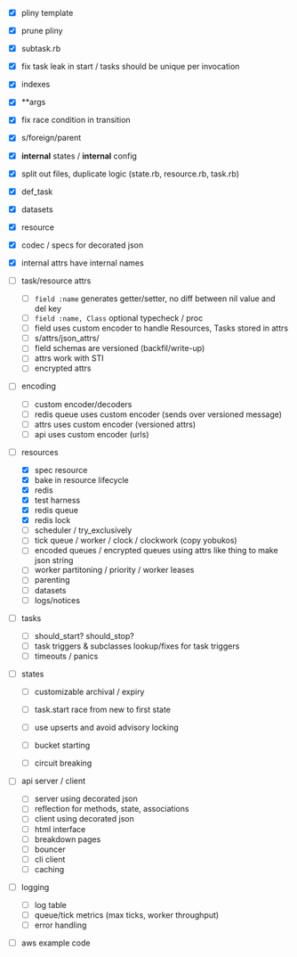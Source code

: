 - [x] pliny template
- [x] prune pliny
- [x] subtask.rb
- [x] fix task leak in start / tasks should be unique per invocation
- [x] indexes
- [x] **args
- [x] fix race condition in transition
- [x] s/foreign/parent
- [x] __internal__ states / __internal__ config
- [x] split out files, duplicate logic (state.rb, resource.rb, task.rb)
- [x] def_task
- [x] datasets
- [x] resource
- [x] codec / specs for decorated json
- [x] internal attrs have internal names

- [ ] task/resource attrs
	- [ ] `field :name` generates getter/setter, no diff between nil value and del key
	- [ ] `field :name, Class` optional typecheck / proc
	- [ ] field uses custom encoder to handle Resources, Tasks stored in attrs
	- [ ] s/attrs/json_attrs/
	- [ ] field schemas are versioned (backfil/write-up)
	- [ ] attrs work with STI
	- [ ] encrypted attrs

- [ ] encoding
	- [ ] custom encoder/decoders
	- [ ] redis queue uses custom encoder (sends over versioned message)
	- [ ] attrs uses custom encoder (versioned attrs)
	- [ ] api uses custom encoder (urls)

- [ ] resources
	- [x] spec resource
	- [x] bake in resource lifecycle
	- [x] redis 
	- [x] test harness
	- [x] redis queue
	- [x] redis lock
	- [ ] scheduler / try_exclusively
	- [ ] tick queue / worker / clock / clockwork (copy yobukos)
	- [ ] encoded queues / encrypted queues using attrs like thing to make json string
	- [ ] worker partitoning / priority / worker leases
	- [ ] parenting 
	- [ ] datasets
	- [ ] logs/notices

- [ ] tasks 
	- [ ] should_start? should_stop?
	- [ ] task triggers & subclasses lookup/fixes for task triggers
	- [ ] timeouts / panics

- [ ] states
	- [ ] customizable archival / expiry
	- [ ] task.start race from new to first state
	- [ ] use upserts and avoid advisory locking
	- [ ] bucket starting
	- [ ] circuit breaking


- [ ] api server / client
	- [ ] server using decorated json
	- [ ] reflection for methods, state, associations
 	- [ ] client using decorated json
	- [ ] html interface
	- [ ] breakdown pages
	- [ ] bouncer
	- [ ] cli client
	- [ ] caching

- [ ] logging
	- [ ] log table
	- [ ] queue/tick metrics (max ticks, worker throughput)
	- [ ] error handling

- [ ] aws example code
